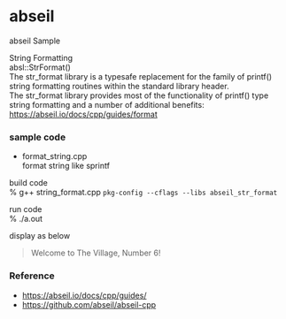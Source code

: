abseil
===============

abseil Sample <br/>

String Formatting <br/>
absl::StrFormat() <br/>
The str_format library is a typesafe replacement for the family of printf() string formatting routines within the <cstdio> standard library header.  <br/>
The str_format library provides most of the functionality of printf() type string formatting and a number of additional benefits: <br/>
https://abseil.io/docs/cpp/guides/format <br/>

### sample code
- format_string.cpp <br/>
format string like sprintf <br/>

build code <br/>
% g++ string_format.cpp `pkg-config --cflags --libs abseil_str_format` <br/>

run code  <br/>
%  ./a.out <br/>

display as below <br/>
> Welcome to The Village, Number 6! <br/>

### Reference <br/>
- https://abseil.io/docs/cpp/guides/
- https://github.com/abseil/abseil-cpp

